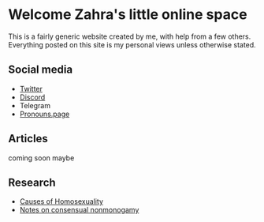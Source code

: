 # Welcome Zahra's little online space

This is a fairly generic website created by me, with help from a few others. Everything posted on this site is my personal views unless otherwise stated. 

## Social media

- [Twitter](/twitter)
- [Discord](/discord)
- Telegram
- [Pronouns.page](https://en.pronouns.page/@solscohen)

## Articles

coming soon maybe

## Research

- [Causes of Homosexuality](/homosexuality)
- [Notes on consensual nonmonogamy](/non-monogamy)
